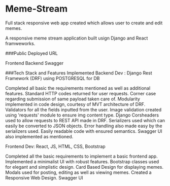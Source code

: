 # Meme-Stream
Full stack responsive web app created which allows user to create and edit memes.

A responsive meme stream application built usign Django and React framweworks.

###Public Deployed URL

Frontend
Backend
Swagger


###Tech Stack and Features Implemented
Backend Dev : Django Rest Framework (DRF) using POSTGRESQL for DB

Completed all basic the requirements mentioned as well as additional features.
Standard HTTP codes returned for user requests.
Corner case regarding submission of same payload taken care of.
Modularity implemented in code design, courtesy of MVT architecture of DRF.
Validators for all the fields inputted from the user.
Image validation created using 'requests' module to ensure img content type.
Django Corsheaders used to allow requests to REST API made in DRF.
Serializers used which can easily be converted to JSON objects.
Error handling also made easy by the serializers used.
Easily readable code with ensured semantics.
Swagger UI also implemented as mentioned.

Frontend Dev: React, JS, HTML, CSS, Bootstrap

Completed all the basic requirements to implement a basic frontend app.
Implemented a minimalist UI with robust features.
Bootstrap classes used for elegant and simplistic design.
Card Based Design for displaying memes.
Modals used for posting, editing as well as viewing memes.
Created a Responsive Web Design.
Swagger UI
